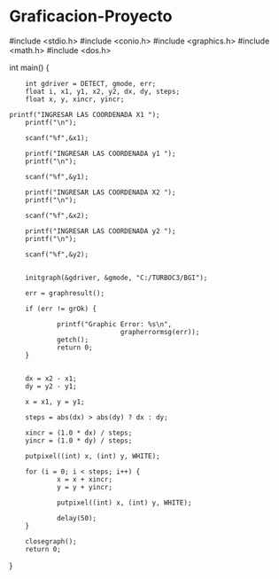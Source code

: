 # Graficacion-Proyecto
#include <stdio.h>
  #include <conio.h>
  #include <graphics.h>
  #include <math.h>
  #include <dos.h>

  int main() {
    
        int gdriver = DETECT, gmode, err;
        float i, x1, y1, x2, y2, dx, dy, steps;
        float x, y, xincr, yincr;

	printf("INGRESAR LAS COORDENADA X1 ");
  		printf("\n");
         
        scanf("%f",&x1);
        
        printf("INGRESAR LAS COORDENADA y1 ");
        printf("\n");
        
        scanf("%f",&y1);
        
        printf("INGRESAR LAS COORDENADA X2 ");
        printf("\n");
        
        scanf("%f",&x2);
        
        printf("INGRESAR LAS COORDENADA y2 ");
        printf("\n");
        
        scanf("%f",&y2);
        
      
        initgraph(&gdriver, &gmode, "C:/TURBOC3/BGI");

        err = graphresult();

        if (err != grOk) {
               
                printf("Graphic Error: %s\n",
                                grapherrormsg(err));
                getch();
                return 0;
        }

        
        dx = x2 - x1;
        dy = y2 - y1;

        x = x1, y = y1;

        steps = abs(dx) > abs(dy) ? dx : dy;

        xincr = (1.0 * dx) / steps;
        yincr = (1.0 * dy) / steps;

        putpixel((int) x, (int) y, WHITE);

        for (i = 0; i < steps; i++) {
                x = x + xincr;
                y = y + yincr;

                putpixel((int) x, (int) y, WHITE);

                delay(50);
        }

        closegraph();
        return 0;
  }
